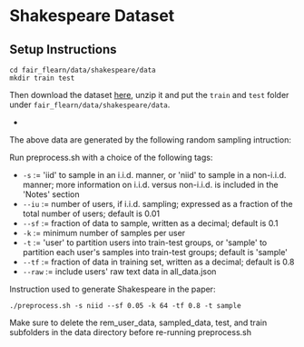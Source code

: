 # Shakespeare Dataset

## Setup Instructions

```
cd fair_flearn/data/shakespeare/data
mkdir train test
```
Then download the dataset [here](https://drive.google.com/open?id=1pTIqs_DpTuUW2a60ljfz5Ky1F890SDvo), unzip it and put the `train` and `test` folder under `fair_flearn/data/shakespeare/data`.

-

The above data are generated by the following random sampling intruction:

Run preprocess.sh with a choice of the following tags:

  - ```-s``` := 'iid' to sample in an i.i.d. manner, or 'niid' to sample in a non-i.i.d. manner; more information on i.i.d. versus non-i.i.d. is included in the 'Notes' section
  - ```--iu``` := number of users, if i.i.d. sampling; expressed as a fraction of the total number of users; default is 0.01
  - ```--sf``` := fraction of data to sample, written as a decimal; default is 0.1
  - ```-k``` := minimum number of samples per user
  - ```-t``` := 'user' to partition users into train-test groups, or 'sample' to partition each user's samples into train-test groups; default is 'sample'
  - ```--tf``` := fraction of data in training set, written as a decimal; default is 0.8
  - ```--raw``` := include users' raw text data in all_data.json

Instruction used to generate Shakespeare in the paper:

```
./preprocess.sh -s niid --sf 0.05 -k 64 -tf 0.8 -t sample
```


Make sure to delete the rem\_user\_data, sampled\_data, test, and train subfolders in the data directory before re-running preprocess.sh

